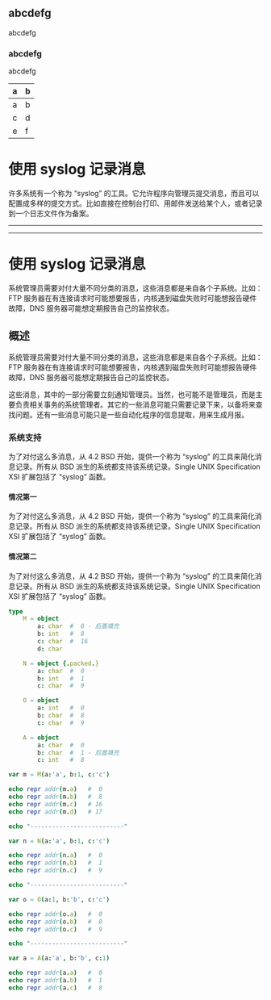 ## abcdefg

abcdefg

### abcdefg

abcdefg


a|b
--|--
a|b
c|d
e|f


# 使用 syslog 记录消息

许多系统有一个称为 “syslog” 的工具。它允许程序向管理员提交消息，而且可以配置成多样的提交方式。比如直接在控制台打印、用邮件发送给某个人，或者记录到一个日志文件作为备案。

---------------------------------------------------------

---------------------------------------------------------

# 使用 syslog 记录消息

系统管理员需要对付大量不同分类的消息，这些消息都是来自各个子系统。比如：FTP 服务器在有连接请求时可能想要报告，内核遇到磁盘失败时可能想报告硬件故障，DNS 服务器可能想定期报告自己的监控状态。

## 概述

系统管理员需要对付大量不同分类的消息，这些消息都是来自各个子系统。比如：FTP 服务器在有连接请求时可能想要报告，内核遇到磁盘失败时可能想报告硬件故障，DNS 服务器可能想定期报告自己的监控状态。

这些消息，其中的一部分需要立刻通知管理员。当然，也可能不是管理员，而是主要负责相关事务的系统管理者。其它的一些消息可能只需要记录下来，以备将来查找问题。还有一些消息可能只是一些自动化程序的信息提取，用来生成月报。

### 系统支持

为了对付这么多消息，从 4.2 BSD 开始，提供一个称为 “syslog” 的工具来简化消息记录。所有从 BSD 派生的系统都支持该系统记录。Single UNIX Specification XSI 扩展包括了 “syslog” 函数。

#### 情况第一

为了对付这么多消息，从 4.2 BSD 开始，提供一个称为 “syslog” 的工具来简化消息记录。所有从 BSD 派生的系统都支持该系统记录。Single UNIX Specification XSI 扩展包括了 “syslog” 函数。

#### 情况第二

为了对付这么多消息，从 4.2 BSD 开始，提供一个称为 “syslog” 的工具来简化消息记录。所有从 BSD 派生的系统都支持该系统记录。Single UNIX Specification XSI 扩展包括了 “syslog” 函数。

```nim
type
    M = object
        a: char  #  0 - 后面填充
        b: int   #  8
        c: char  #  16
        d: char

    N = object {.packed.}
        a: char  #  0
        b: int   #  1
        c: char  #  9

    O = object
        a: int   #  0
        b: char  #  8
        c: char  #  9

    A = object
        a: char  #  0
        b: char  #  1 - 后面填充
        c: int   #  8

var m = M(a:'a', b:1, c:'c')

echo repr addr(m.a)   #  0
echo repr addr(m.b)   #  8
echo repr addr(m.c)   # 16 
echo repr addr(m.d)   # 17 

echo "--------------------------"

var n = N(a:'a', b:1, c:'c')

echo repr addr(n.a)   #  0
echo repr addr(n.b)   #  1
echo repr addr(n.c)   #  9 

echo "--------------------------"

var o = O(a:1, b:'b', c:'c')

echo repr addr(o.a)   #  0
echo repr addr(o.b)   #  8
echo repr addr(o.c)   #  9 

echo "--------------------------"

var a = A(a:'a', b:'b', c:1)

echo repr addr(a.a)   #  0
echo repr addr(a.b)   #  1
echo repr addr(a.c)   #  8 
```